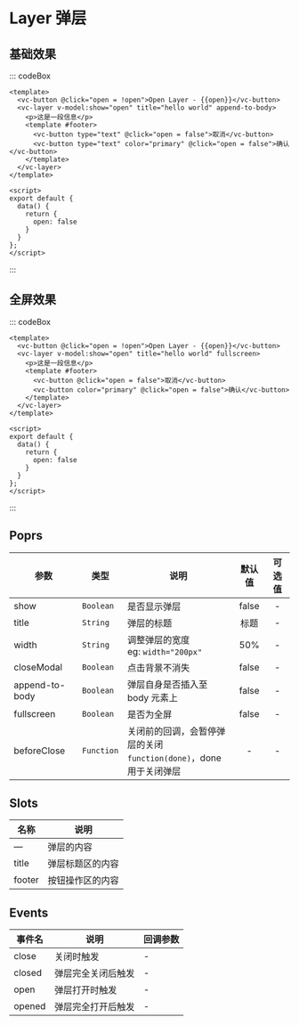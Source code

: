 # Layer 弹层

## 基础效果

::: codeBox 
```vue
<template>
  <vc-button @click="open = !open">Open Layer - {{open}}</vc-button>
  <vc-layer v-model:show="open" title="hello world" append-to-body>
    <p>这是一段信息</p>
    <template #footer>
      <vc-button type="text" @click="open = false">取消</vc-button>
      <vc-button type="text" color="primary" @click="open = false">确认</vc-button>
    </template>
  </vc-layer>
</template>

<script>
export default {
  data() {
    return {
      open: false
    }
  }
};
</script>
```
:::

## 全屏效果

::: codeBox 
```vue
<template>
  <vc-button @click="open = !open">Open Layer - {{open}}</vc-button>
  <vc-layer v-model:show="open" title="hello world" fullscreen>
    <p>这是一段信息</p>
    <template #footer>
      <vc-button @click="open = false">取消</vc-button>
      <vc-button color="primary" @click="open = false">确认</vc-button>
    </template>
  </vc-layer>
</template>

<script>
export default {
  data() {
    return {
      open: false
    }
  }
};
</script>
```
:::

## Poprs

| 参数 | 类型 | 说明 | 默认值 | 可选值 |
|---|---|---|:---:|:---:|
| show | `Boolean` | 是否显示弹层 | false | - |
| title | `String` | 弹层的标题 | 标题 | - |
| width | `String` | 调整弹层的宽度<br>eg: `width="200px"` | 50% | - |
| closeModal | `Boolean` | 点击背景不消失 | false | - |
| append-to-body | `Boolean` | 弹层自身是否插入至 body 元素上 | false | - |
| fullscreen | `Boolean` | 是否为全屏 | false | - |
| beforeClose | `Function` | 关闭前的回调，会暂停弹层的关闭<br/>`function(done)`，done 用于关闭弹层 | - | - |

## Slots

| 名称 | 说明 |
| --- | --- |
| — | 弹层的内容 |
| title | 弹层标题区的内容 |
| footer | 按钮操作区的内容 |

## Events

| 事件名 | 说明 | 回调参数 |
| --- | --- | --- |
| close | 关闭时触发 | - |
| closed | 弹层完全关闭后触发 | - |
| open | 弹层打开时触发 | - |
| opened | 弹层完全打开后触发 | - |